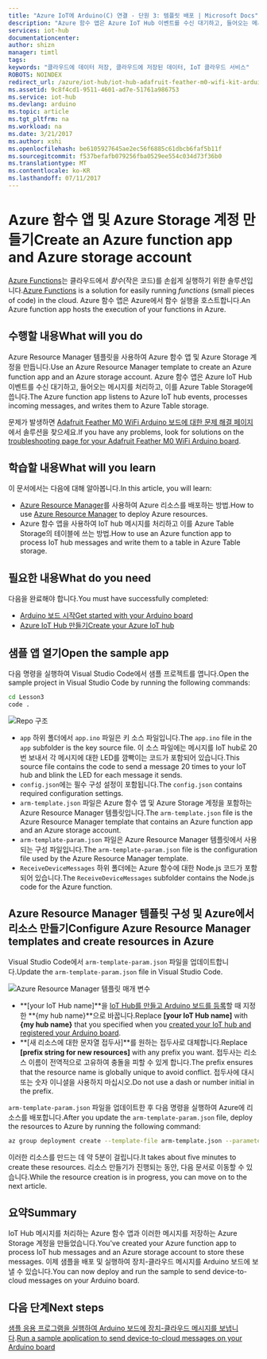 ```yaml
---
title: "Azure IoT에 Arduino(C) 연결 - 단원 3: 템플릿 배포 | Microsoft Docs"
description: "Azure 함수 앱은 Azure IoT Hub 이벤트를 수신 대기하고, 들어오는 메시지를 처리하고, 이를 Azure Table Storage에 씁니다."
services: iot-hub
documentationcenter: 
author: shizn
manager: timtl
tags: 
keywords: "클라우드에 데이터 저장, 클라우드에 저장된 데이터, IoT 클라우드 서비스"
ROBOTS: NOINDEX
redirect_url: /azure/iot-hub/iot-hub-adafruit-feather-m0-wifi-kit-arduino-get-started
ms.assetid: 9c8f4cd1-9511-4601-ad7e-51761a986753
ms.service: iot-hub
ms.devlang: arduino
ms.topic: article
ms.tgt_pltfrm: na
ms.workload: na
ms.date: 3/21/2017
ms.author: xshi
ms.openlocfilehash: be6105927645ae2ec56f6885c61dbcb6faf5b11f
ms.sourcegitcommit: f537befafb079256fba0529ee554c034d73f36b0
ms.translationtype: MT
ms.contentlocale: ko-KR
ms.lasthandoff: 07/11/2017
---
```

# <a name="create-an-azure-function-app-and-azure-storage-account"></a><span data-ttu-id="a507e-104">Azure 함수 앱 및 Azure Storage 계정 만들기</span><span class="sxs-lookup"><span data-stu-id="a507e-104">Create an Azure function app and Azure storage account</span></span>
<span data-ttu-id="a507e-105">[Azure Functions](../../articles/azure-functions/functions-overview.md)는 클라우드에서 *함수*(작은 코드)를 손쉽게 실행하기 위한 솔루션입니다.</span><span class="sxs-lookup"><span data-stu-id="a507e-105">[Azure Functions](../../articles/azure-functions/functions-overview.md) is a solution for easily running *functions* (small pieces of code) in the cloud.</span></span> <span data-ttu-id="a507e-106">Azure 함수 앱은 Azure에서 함수 실행을 호스트합니다.</span><span class="sxs-lookup"><span data-stu-id="a507e-106">An Azure function app hosts the execution of your functions in Azure.</span></span>

## <a name="what-will-you-do"></a><span data-ttu-id="a507e-107">수행할 내용</span><span class="sxs-lookup"><span data-stu-id="a507e-107">What will you do</span></span>
<span data-ttu-id="a507e-108">Azure Resource Manager 템플릿을 사용하여 Azure 함수 앱 및 Azure Storage 계정을 만듭니다.</span><span class="sxs-lookup"><span data-stu-id="a507e-108">Use an Azure Resource Manager template to create an Azure function app and an Azure storage account.</span></span> <span data-ttu-id="a507e-109">Azure 함수 앱은 Azure IoT Hub 이벤트를 수신 대기하고, 들어오는 메시지를 처리하고, 이를 Azure Table Storage에 씁니다.</span><span class="sxs-lookup"><span data-stu-id="a507e-109">The Azure function app listens to Azure IoT hub events, processes incoming messages, and writes them to Azure Table storage.</span></span>

<span data-ttu-id="a507e-110">문제가 발생하면 [Adafruit Feather M0 WiFi Arduino 보드에 대한 문제 해결 페이지](iot-hub-adafruit-feather-m0-wifi-kit-arduino-troubleshooting.md)에서 솔루션을 찾으세요.</span><span class="sxs-lookup"><span data-stu-id="a507e-110">If you have any problems, look for solutions on the [troubleshooting page for your Adafruit Feather M0 WiFi Arduino board](iot-hub-adafruit-feather-m0-wifi-kit-arduino-troubleshooting.md).</span></span>

## <a name="what-will-you-learn"></a><span data-ttu-id="a507e-111">학습할 내용</span><span class="sxs-lookup"><span data-stu-id="a507e-111">What will you learn</span></span>
<span data-ttu-id="a507e-112">이 문서에서는 다음에 대해 알아봅니다.</span><span class="sxs-lookup"><span data-stu-id="a507e-112">In this article, you will learn:</span></span>
* <span data-ttu-id="a507e-113">[Azure Resource Manager](../../articles/azure-resource-manager/resource-group-overview.md)를 사용하여 Azure 리소스를 배포하는 방법.</span><span class="sxs-lookup"><span data-stu-id="a507e-113">How to use [Azure Resource Manager](../../articles/azure-resource-manager/resource-group-overview.md) to deploy Azure resources.</span></span>
* <span data-ttu-id="a507e-114">Azure 함수 앱을 사용하여 IoT hub 메시지를 처리하고 이를 Azure Table Storage의 테이블에 쓰는 방법.</span><span class="sxs-lookup"><span data-stu-id="a507e-114">How to use an Azure function app to process IoT hub messages and write them to a table in Azure Table storage.</span></span>

## <a name="what-do-you-need"></a><span data-ttu-id="a507e-115">필요한 내용</span><span class="sxs-lookup"><span data-stu-id="a507e-115">What do you need</span></span>
<span data-ttu-id="a507e-116">다음을 완료해야 합니다.</span><span class="sxs-lookup"><span data-stu-id="a507e-116">You must have successfully completed:</span></span>
- <span data-ttu-id="a507e-117">[Arduino 보드 시작][get-started]</span><span class="sxs-lookup"><span data-stu-id="a507e-117">[Get started with your Arduino board][get-started]</span></span>
- <span data-ttu-id="a507e-118">[Azure IoT Hub 만들기][create-iot-hub]</span><span class="sxs-lookup"><span data-stu-id="a507e-118">[Create your Azure IoT hub][create-iot-hub]</span></span>

## <a name="open-the-sample-app"></a><span data-ttu-id="a507e-119">샘플 앱 열기</span><span class="sxs-lookup"><span data-stu-id="a507e-119">Open the sample app</span></span>
<span data-ttu-id="a507e-120">다음 명령을 실행하여 Visual Studio Code에서 샘플 프로젝트를 엽니다.</span><span class="sxs-lookup"><span data-stu-id="a507e-120">Open the sample project in Visual Studio Code by running the following commands:</span></span>

```bash
cd Lesson3
code .
```

![Repo 구조][repo-structure]

* <span data-ttu-id="a507e-122">`app` 하위 폴더에서 `app.ino` 파일은 키 소스 파일입니다.</span><span class="sxs-lookup"><span data-stu-id="a507e-122">The `app.ino` file in the `app` subfolder is the key source file.</span></span> <span data-ttu-id="a507e-123">이 소스 파일에는 메시지를 IoT hub로 20번 보내서 각 메시지에 대한 LED를 깜빡이는 코드가 포함되어 있습니다.</span><span class="sxs-lookup"><span data-stu-id="a507e-123">This source file contains the code to send a message 20 times to your IoT hub and blink the LED for each message it sends.</span></span>
* <span data-ttu-id="a507e-124">`config.json`에는 필수 구성 설정이 포함됩니다.</span><span class="sxs-lookup"><span data-stu-id="a507e-124">The `config.json` contains required configuration settings.</span></span>
* <span data-ttu-id="a507e-125">`arm-template.json` 파일은 Azure 함수 앱 및 Azure Storage 계정을 포함하는 Azure Resource Manager 템플릿입니다.</span><span class="sxs-lookup"><span data-stu-id="a507e-125">The `arm-template.json` file is the Azure Resource Manager template that contains an Azure function app and an Azure storage account.</span></span>
* <span data-ttu-id="a507e-126">`arm-template-param.json` 파일은 Azure Resource Manager 템플릿에서 사용되는 구성 파일입니다.</span><span class="sxs-lookup"><span data-stu-id="a507e-126">The `arm-template-param.json` file is the configuration file used by the Azure Resource Manager template.</span></span>
* <span data-ttu-id="a507e-127">`ReceiveDeviceMessages` 하위 폴더에는 Azure 함수에 대한 Node.js 코드가 포함되어 있습니다.</span><span class="sxs-lookup"><span data-stu-id="a507e-127">The `ReceiveDeviceMessages` subfolder contains the Node.js code for the Azure function.</span></span>

## <a name="configure-azure-resource-manager-templates-and-create-resources-in-azure"></a><span data-ttu-id="a507e-128">Azure Resource Manager 템플릿 구성 및 Azure에서 리소스 만들기</span><span class="sxs-lookup"><span data-stu-id="a507e-128">Configure Azure Resource Manager templates and create resources in Azure</span></span>
<span data-ttu-id="a507e-129">Visual Studio Code에서 `arm-template-param.json` 파일을 업데이트합니다.</span><span class="sxs-lookup"><span data-stu-id="a507e-129">Update the `arm-template-param.json` file in Visual Studio Code.</span></span>

![Azure Resource Manager 템플릿 매개 변수][arm-template-params]

* <span data-ttu-id="a507e-131">**[your IoT Hub name]**을 [IoT Hub를 만들고 Arduino 보드를 등록][created-iot-hub-and-registered-arduino-board]할 때 지정한 **{my hub name}**으로 바꿉니다.</span><span class="sxs-lookup"><span data-stu-id="a507e-131">Replace **[your IoT Hub name]** with **{my hub name}** that you specified when you [created your IoT hub and registered your Arduino board][created-iot-hub-and-registered-arduino-board].</span></span>
* <span data-ttu-id="a507e-132">**[새 리소스에 대한 문자열 접두사]**를 원하는 접두사로 대체합니다.</span><span class="sxs-lookup"><span data-stu-id="a507e-132">Replace **[prefix string for new resources]** with any prefix you want.</span></span> <span data-ttu-id="a507e-133">접두사는 리소스 이름이 전역적으로 고유하여 충돌을 피할 수 있게 합니다.</span><span class="sxs-lookup"><span data-stu-id="a507e-133">The prefix ensures that the resource name is globally unique to avoid conflict.</span></span> <span data-ttu-id="a507e-134">접두사에 대시 또는 숫자 이니셜을 사용하지 마십시오.</span><span class="sxs-lookup"><span data-stu-id="a507e-134">Do not use a dash or number initial in the prefix.</span></span>

<span data-ttu-id="a507e-135">`arm-template-param.json` 파일을 업데이트한 후 다음 명령을 실행하여 Azure에 리소스를 배포합니다.</span><span class="sxs-lookup"><span data-stu-id="a507e-135">After you update the `arm-template-param.json` file, deploy the resources to Azure by running the following command:</span></span>

```bash
az group deployment create --template-file arm-template.json --parameters @arm-template-param.json -g iot-sample
```

<span data-ttu-id="a507e-136">이러한 리소스를 만드는 데 약 5분이 걸립니다.</span><span class="sxs-lookup"><span data-stu-id="a507e-136">It takes about five minutes to create these resources.</span></span> <span data-ttu-id="a507e-137">리소스 만들기가 진행되는 동안, 다음 문서로 이동할 수 있습니다.</span><span class="sxs-lookup"><span data-stu-id="a507e-137">While the resource creation is in progress, you can move on to the next article.</span></span>

## <a name="summary"></a><span data-ttu-id="a507e-138">요약</span><span class="sxs-lookup"><span data-stu-id="a507e-138">Summary</span></span>
<span data-ttu-id="a507e-139">IoT Hub 메시지를 처리하는 Azure 함수 앱과 이러한 메시지를 저장하는 Azure Storage 계정을 만들었습니다.</span><span class="sxs-lookup"><span data-stu-id="a507e-139">You've created your Azure function app to process IoT hub messages and an Azure storage account to store these messages.</span></span> <span data-ttu-id="a507e-140">이제 샘플을 배포 및 실행하여 장치-클라우드 메시지를 Arduino 보드에 보낼 수 있습니다.</span><span class="sxs-lookup"><span data-stu-id="a507e-140">You can now deploy and run the sample to send device-to-cloud messages on your Arduino board.</span></span>

## <a name="next-steps"></a><span data-ttu-id="a507e-141">다음 단계</span><span class="sxs-lookup"><span data-stu-id="a507e-141">Next steps</span></span>
<span data-ttu-id="a507e-142">[샘플 응용 프로그램을 실행하여 Arduino 보드에 장치-클라우드 메시지를 보냅니다][send-device-to-cloud-messages].</span><span class="sxs-lookup"><span data-stu-id="a507e-142">[Run a sample application to send device-to-cloud messages on your Arduino board][send-device-to-cloud-messages]</span></span>

<!-- Images and links -->

[get-started]: iot-hub-adafruit-feather-m0-wifi-kit-arduino-get-started.md
[create-iot-hub]: iot-hub-adafruit-feather-m0-wifi-kit-arduino-lesson2-prepare-azure-iot-hub.md
[repo-structure]: media/iot-hub-adafruit-feather-m0-wifi-lessons/lesson3/repo_structure_c.png
[arm-template-params]: media/iot-hub-adafruit-feather-m0-wifi-lessons/lesson3/arm_para_arduino.png
[created-iot-hub-and-registered-arduino-board]: iot-hub-adafruit-feather-m0-wifi-kit-arduino-lesson2-prepare-azure-iot-hub.md
[send-device-to-cloud-messages]: iot-hub-adafruit-feather-m0-wifi-kit-arduino-lesson3-run-azure-blink.md